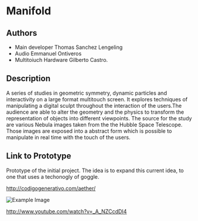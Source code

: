 # Manifold


## Authors
- Main developer Thomas Sanchez Lengeling
- Audio Emmanuel Ontiveros
- Multitoiuch Hardware Gilberto Castro.

## Description

A series of studies in geometric symmetry, dynamic particles and interactivity on a large format multitouch screen. It explores techniques of manipulating a digital sculpt throughout the interaction of the users.The audience are able to alter the geometry and the physics to transform the representation of objects into different viewpoints. The source for the study are various Nebula images taken from the the Hubble Space Telescope. Those images are exposed into a abstract form which is possible to manipulate in real time with the touch of the users.

## Link to Prototype

Prototype of the initial project. The idea is to expand this current idea, to one that uses a techonogly of goggle.

http://codigogenerativo.com/aether/

![Example Image](http://codigogenerativo.com/wp-content/uploads/eather_03.jpg "Interaction")

http://www.youtube.com/watch?v=_A_NZCcdDI4
